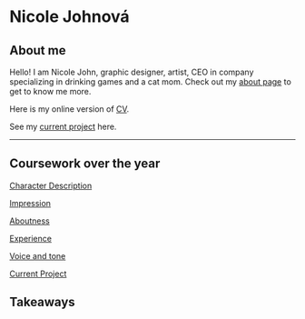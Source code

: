 # Nicole Johnová

## About me
Hello! I am Nicole John, graphic designer, artist, CEO in company specializing in drinking games and a cat mom.
Check out my [about page](03-aboutness/) to get to know me more.

Here is my online version of [CV](04-experience/).

See my [current project](03-aboutness/case-study.md) here.

---
## Coursework over the year

[Character Description](01-character-description/)

[Impression](02-impression/)

[Aboutness](03-aboutness/)

[Experience](04-experience/)

[Voice and tone](05-voice-tone/)

[Current Project](03-aboutness/case-study.md)

## Takeaways
